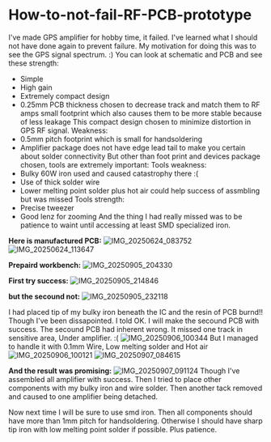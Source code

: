# How-to-not-fail-RF-PCB-prototype
I've made GPS amplifier for hobby time, it failed. I've learned what I should not have done again to prevent failure. My motivation for doing this was to see the GPS signal spectrum. :)
You can look at schematic and PCB and see these strength:
+ Simple
+ High gain
+ Extremely compact design
+ 0.25mm PCB thickness chosen to decrease track and match them to RF amps small footprint which also causes them to be more stable because of less leakage
This compact design chosen to minimize distortion in GPS RF signal.
Weakness:
+ 0.5mm pitch footprint which is small for handsoldering
+ Amplifier package does not have edge lead tail to make you certain about solder connectivity
But other than foot print and devices package chosen, tools are extremely important:
Tools weakness:
+ Bulky 60W iron used and caused catastrophy there :(
+ Use of thick solder wire
+ Lower melting point solder plus hot air could help success of assmbling but was missed
Tools strength:
+ Precise tweezer
+ Good lenz for zooming
And the thing I had really missed was to be patience to waint until accessing at least SMD specialized iron.

**Here is manufactured PCB:**
![IMG_20250624_083752](https://github.com/user-attachments/assets/3fd29ae7-df1e-40a6-a53c-563fe9e2a456)
![IMG_20250624_113647](https://github.com/user-attachments/assets/d582aef8-2aa4-4ab6-8d26-b90def981c93)


**Prepaird workbench:**
![IMG_20250905_204330](https://github.com/user-attachments/assets/4545868d-6ec3-41d6-a11e-6ee639449148)


**First try success:**
![IMG_20250905_214846](https://github.com/user-attachments/assets/303cb038-166b-42fc-a3e8-f6b6cfd96043)


**but the secound not:**
![IMG_20250905_232118](https://github.com/user-attachments/assets/27b2e5fb-d540-406e-90f0-22d07de4d401)

I had placed tip of my bulky iron beneath the IC and the resin of PCB burnd!! Though I've been dissapointed. I told OK. I will make the secound PCB with success.
The secound PCB had inherent wrong. It missed one track in sensitive area, Under amplifier. :(
![IMG_20250906_100344](https://github.com/user-attachments/assets/6d7473c9-5858-4d10-9cb3-789918a21652)
But I managed to handle it with 0.1mm Wire, Low melting solder and Hot air
![IMG_20250906_100121](https://github.com/user-attachments/assets/b1072d5a-c1ed-46f5-84fb-72e0b9b5929a)
![IMG_20250907_084615](https://github.com/user-attachments/assets/0375b59e-15a7-4296-a5c1-6c118d046a73)

**And the result was promising:**
![IMG_20250907_091124](https://github.com/user-attachments/assets/2d81c0c1-ee9e-42c4-ab93-c215d217f33a)
Though I've assembled all amplifier with success. Then I tried to place other components with my bulky iron and wire solder. Then another tack removed and caused to one amplifier being detached.

Now next time I will be sure to use smd iron.
Then all components should have more than 1mm pitch for handsoldering. Otherwise I should have sharp tip iron with low melting point solder if possible. Plus patience.
